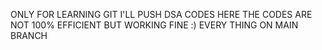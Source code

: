 ONLY FOR LEARNING GIT I'LL PUSH DSA CODES HERE 
THE CODES ARE NOT 100% EFFICIENT BUT WORKING FINE :)
EVERY THING ON MAIN BRANCH 
